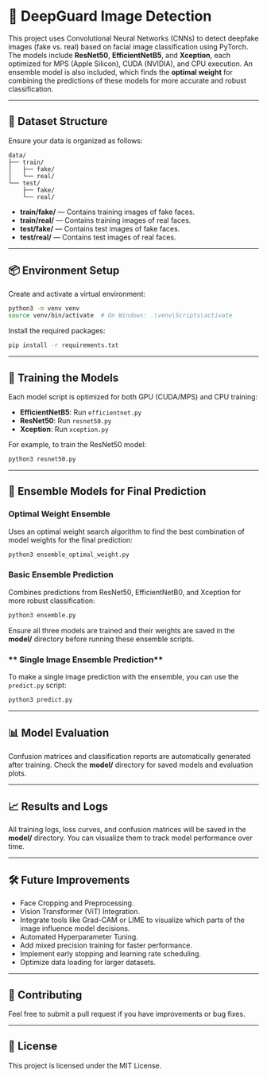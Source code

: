 # 🧠 DeepGuard Image Detection

This project uses Convolutional Neural Networks (CNNs) to detect deepfake images (fake vs. real) based on facial image classification using PyTorch. The models include **ResNet50**, **EfficientNetB5**, and **Xception**, each optimized for MPS (Apple Silicon), CUDA (NVIDIA), and CPU execution. An ensemble model is also included, which finds the **optimal weight** for combining the predictions of these models for more accurate and robust classification.

---

## 📁 Dataset Structure

Ensure your data is organized as follows:

```
data/
├── train/
│   ├── fake/
│   └── real/
└── test/
    ├── fake/
    └── real/
```

- **train/fake/** — Contains training images of fake faces.
- **train/real/** — Contains training images of real faces.
- **test/fake/** — Contains test images of fake faces.
- **test/real/** — Contains test images of real faces.

---

## 📦 Environment Setup

Create and activate a virtual environment:

```bash
python3 -m venv venv
source venv/bin/activate  # On Windows: .\venv\Scripts\activate
```

Install the required packages:

```bash
pip install -r requirements.txt
```

---

## 🚀 Training the Models

Each model script is optimized for both GPU (CUDA/MPS) and CPU training:

- **EfficientNetB5**: Run `efficientnet.py`
- **ResNet50**: Run `resnet50.py`
- **Xception**: Run `xception.py`

For example, to train the ResNet50 model:

```bash
python3 resnet50.py
```

---

## 🤖 Ensemble Models for Final Prediction

### **Optimal Weight Ensemble**

Uses an optimal weight search algorithm to find the best combination of model weights for the final prediction:

```bash
python3 ensemble_optimal_weight.py
```

### **Basic Ensemble Prediction**

Combines predictions from ResNet50, EfficientNetB0, and Xception for more robust classification:

```bash
python3 ensemble.py
```

Ensure all three models are trained and their weights are saved in the **model/** directory before running these ensemble scripts.

### ** Single Image Ensemble Prediction**

To make a single image prediction with the ensemble, you can use the `predict.py` script:

```bash
python3 predict.py
```
---

## 📊 Model Evaluation

Confusion matrices and classification reports are automatically generated after training. Check the **model/** directory for saved models and evaluation plots.

---

## 📈 Results and Logs

All training logs, loss curves, and confusion matrices will be saved in the **model/** directory. You can visualize them to track model performance over time.

---

## 🛠️ Future Improvements
- Face Cropping and Preprocessing.
- Vision Transformer (ViT) Integration.
- Integrate tools like Grad-CAM or LIME to visualize which parts of the image influence model decisions.
- Automated Hyperparameter Tuning.
- Add mixed precision training for faster performance.
- Implement early stopping and learning rate scheduling.
- Optimize data loading for larger datasets.

---

## 🤖 Contributing

Feel free to submit a pull request if you have improvements or bug fixes.

---

## 📄 License
This project is licensed under the MIT License.
